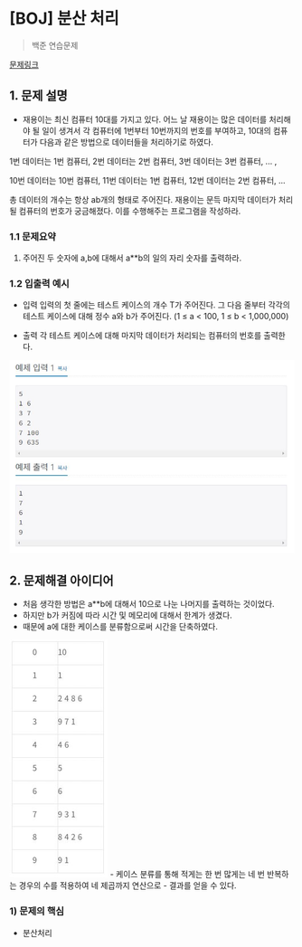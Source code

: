 # [BOJ] 분산 처리

> 백준 연습문제

[문제링크](https://www.acmicpc.net/problem/1009)

## 1. 문제 설명
- 재용이는 최신 컴퓨터 10대를 가지고 있다. 어느 날 재용이는 많은 데이터를 처리해야 될 일이 생겨서 각 컴퓨터에 1번부터 10번까지의 번호를 부여하고, 10대의 컴퓨터가 다음과 같은 방법으로 데이터들을 처리하기로 하였다.

1번 데이터는 1번 컴퓨터, 2번 데이터는 2번 컴퓨터, 3번 데이터는 3번 컴퓨터, ... ,

10번 데이터는 10번 컴퓨터, 11번 데이터는 1번 컴퓨터, 12번 데이터는 2번 컴퓨터, ...

총 데이터의 개수는 항상 ab개의 형태로 주어진다. 재용이는 문득 마지막 데이터가 처리될 컴퓨터의 번호가 궁금해졌다. 이를 수행해주는 프로그램을 작성하라.



### 1.1 문제요약

1. 주어진 두 숫자에 a,b에 대해서 a**b의 일의 자리 숫자를 출력하라.


### 1.2 입출력 예시

- 입력
  입력의 첫 줄에는 테스트 케이스의 개수 T가 주어진다. 그 다음 줄부터 각각의 테스트 케이스에 대해 정수 a와 b가 주어진다. (1 ≤ a < 100, 1 ≤ b < 1,000,000)
  
- 출력
  각 테스트 케이스에 대해 마지막 데이터가 처리되는 컴퓨터의 번호를 출력한다.

<img src='입출력 예시.JPG'>

## 2. 문제해결 아이디어
- 처음 생각한 방법은 a**b에 대해서 10으로 나눈 나머지를 출력하는 것이었다.
- 하지만 b가 커짐에 따라 시간 및 메모리에 대해서 한계가 생겼다.
- 때문에 a에 대한 케이스를 분류함으로써 시간을 단축하였다.
<img src='a케이스 예시.JPG'>
- 케이스 분류를 통해 적게는 한 번 많게는 네 번 반복하는 경우의 수를 적용하여 네 제곱까지 연산으로
- 결과를 얻을 수 있다.

### 1) 문제의 핵심
- 분산처리

